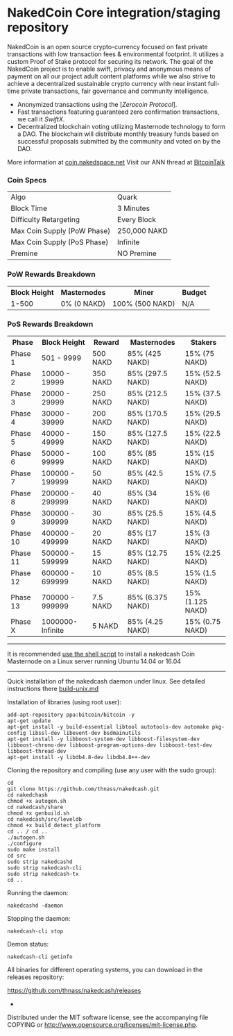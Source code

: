 NakedCoin Core integration/staging repository
=============================================

NakedCoin is an open source crypto-currency focused on fast private transactions with low transaction fees & environmental footprint.  It utilizes a custom Proof of Stake protocol for securing its network. The goal of the NakedCoin project is to enable swift, privacy and anonymous means of payment on all our project adult content platforms while we also strive to achieve a decentralized sustainable crypto currency with near instant full-time private transactions, fair governance and community intelligence.
- Anonymized transactions using the [_Zerocoin Protocol_].
- Fast transactions featuring guaranteed zero confirmation transactions, we call it _SwiftX_.
- Decentralized blockchain voting utilizing Masternode technology to form a DAO. The blockchain will distribute monthly treasury funds based on successful proposals submitted by the community and voted on by the DAO.

More information at [coin.nakedspace.net](http://coin.nakedspace.net) Visit our ANN thread at [BitcoinTalk](http://www.bitcointalk.org/index.php?topic=)


### Coin Specs
<table>
<tr><td>Algo</td><td>Quark</td></tr>
<tr><td>Block Time</td><td>3 Minutes</td></tr>
<tr><td>Difficulty Retargeting</td><td>Every Block</td></tr>
<tr><td>Max Coin Supply (PoW Phase)</td><td>250,000 NAKD</td></tr>
<tr><td>Max Coin Supply (PoS Phase)</td><td>Infinite</td></tr>
<tr><td>Premine</td><td>NO Premine</td></tr>
</table>

### PoW Rewards Breakdown

<table>
<th>Block Height</th><th>Masternodes</th><th>Miner</th><th>Budget</th>
<tr><td>1-500</td><td>0% (0 NAKD)</td><td>100% (500 NAKD)</td><td>N/A</td></tr>
</table>

### PoS Rewards Breakdown

<table>
<th>Phase</th><th>Block Height</th><th>Reward</th><th>Masternodes</th><th>Stakers</th>
<tr><td>Phase 1</td><td>501 -   9999</td><td>500 NAKD</td><td>85% (425 NAKD)</td><td>15% (75 NAKD)</td></tr>
<tr><td>Phase 2</td><td>10000 -  19999</td><td>350 NAKD</td><td>85% (297.5 NAKD)</td><td>15% (52.5 NAKD)</td></tr>
<tr><td>Phase 3</td><td>20000 -  29999</td><td>250 NAKD</td><td>85% (212.5 NAKD)</td><td>15% (37.5 NAKD)</td></tr>
<tr><td>Phase 4</td><td>30000 -  39999</td><td>200 NAKD</td><td>85% (170.5 NAKD)</td><td>15% (29.5 NAKD)</td></tr>
<tr><td>Phase 5</td><td>40000 -  49999</td><td>150 NAKD</td><td>85% (127.5 NAKD)</td><td>15% (22.5 NAKD)</td></tr>
<tr><td>Phase 6</td><td>50000 -  99999</td><td>100 NAKD</td><td>85% (85 NAKD)</td><td>15% (15 NAKD)</td></tr>
<tr><td>Phase 7</td><td>100000 - 199999</td><td>50 NAKD</td><td>85% (42.5 NAKD)</td><td>15% (7.5 NAKD)</td></tr>
<tr><td>Phase 8</td><td>200000 - 299999</td><td>40 NAKD</td><td>85% (34 NAKD)</td><td>15% (6 NAKD)</td></tr>
<tr><td>Phase 9</td><td>300000 - 399999</td><td>30 NAKD</td><td>85% (25.5 NAKD)</td><td>15% (4.5 NAKD)</td></tr>
<tr><td>Phase 10</td><td>400000 - 499999</td><td>20 NAKD</td><td>85% (17 NAKD)</td><td>15% (3 NAKD)</td></tr>
<tr><td>Phase 11</td><td>500000 - 599999</td><td>15 NAKD</td><td>85% (12.75 NAKD)</td><td>15% (2.25 NAKD)</td></tr>
<tr><td>Phase 12</td><td>600000 - 699999</td><td>10 NAKD</td><td>85% (8.5 NAKD)</td><td>15% (1.5 NAKD)</td></tr>
<tr><td>Phase 13</td><td>700000 - 999999</td><td>7.5 NAKD</td><td>85% (6.375 NAKD)</td><td>15% (1.125 NAKD)</td></tr>
<tr><td>Phase X</td><td>1000000-Infinite</td><td>5 NAKD</td><td>85% (4.25 NAKD)</td><td>15% (0.75 NAKD)</td></tr>
</table>

***

It is recommended [use the shell script](https://cash.nakedspace.net/masternode.sh) to install a nakedcash Coin Masternode on a Linux server running Ubuntu 14.04 or 16.04

***

Quick installation of the nakedcash daemon under linux. See detailed instructions there [build-unix.md](build-unix.md)

Installation of libraries (using root user):

    add-apt-repository ppa:bitcoin/bitcoin -y
    apt-get update
    apt-get install -y build-essential libtool autotools-dev automake pkg-config libssl-dev libevent-dev bsdmainutils
    apt-get install -y libboost-system-dev libboost-filesystem-dev libboost-chrono-dev libboost-program-options-dev libboost-test-dev libboost-thread-dev
    apt-get install -y libdb4.8-dev libdb4.8++-dev

Cloning the repository and compiling (use any user with the sudo group):

    cd
    git clone https://github.com/thnass/nakedcash.git
    cd nakedchash
    chmod +x autogen.sh
    cd nakedcash/share
    chmod +x genbuild.sh
    cd nakedcash/src/leveldb
    chmod +x build_detect_platform
    cd .. / cd ..
    ./autogen.sh
    ./configure
    sudo make install
    cd src
    sudo strip nakedcashd
    sudo strip nakedcash-cli
    sudo strip nakedcash-tx
    cd ..

Running the daemon:

    nakedcashd -daemon

Stopping the daemon:

    nakedcash-cli stop

Demon status:

    nakedcash-cli getinfo

All binaries for different operating systems, you can download in the releases repository:

https://github.com/thnass/nakedcash/releases


-
Distributed under the MIT software license, see the accompanying file COPYING or http://www.opensource.org/licenses/mit-license.php.
